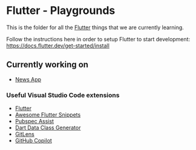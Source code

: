 # Flutter - Playgrounds

This is the folder for all the [Flutter](https://flutter.dev/) things that we are currently learning.

Follow the instructions here in order to setup Flutter to start development: https://docs.flutter.dev/get-started/install

## Currently working on

* [News App](./news/)

### Useful Visual Studio Code extensions

* [Flutter](https://marketplace.visualstudio.com/items?itemName=Dart-Code.flutter)
* [Awesome Flutter Snippets](https://marketplace.visualstudio.com/items?itemName=Nash.awesome-flutter-snippets)
* [Pubspec Assist](https://marketplace.visualstudio.com/items?itemName=jeroen-meijer.pubspec-assist)
* [Dart Data Class Generator](https://marketplace.visualstudio.com/items?itemName=dotup.dart-data-class-generator)
* [GitLens](https://marketplace.visualstudio.com/items?itemName=eamodio.gitlens)
* [GitHub Copilot](https://marketplace.visualstudio.com/items?itemName=GitHub.copilot)
